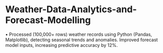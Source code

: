 # Weather-Data-Analytics-and-Forecast-Modelling
• Processed (100,000+ rows) weather records using Python (Pandas, Matplotlib), detecting seasonal trends and anomalies. Improved forecast model inputs, increasing predictive accuracy by 12%.

